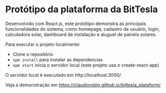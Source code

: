 # Protótipo da plataforma da BitTesla

Desenvolvido com React.js, este protótipo demonstra as principais funcionalidades do sistema,
como homepage, cadastro de usuário, login, calculadora solar, dashboard de instalação e aluguel de painéis solares.

Para executar o projeto localmente:
- Clone o repositório
- `npm install` para instalar as dependencias
- `npm start` inicia o servidor local (este projeto usa o create-react-app)

O servidor local é executado em http://localhost:3000/

Veja a demonstração em <https://claudiorobin.github.io/bittesla_plataform/>

